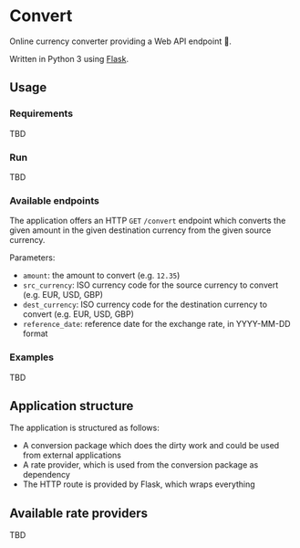 # Convert

Online currency converter providing a Web API endpoint 💱.

Written in Python 3 using [Flask](https://flask.palletsprojects.com/).

## Usage

### Requirements

TBD

### Run

TBD

### Available endpoints

The application offers an HTTP `GET` `/convert` endpoint which converts the given amount in the given destination currency from the given source currency.

Parameters:
- `amount`: the amount to convert (e.g. `12.35`)
- `src_currency`: ISO currency code for the source currency to convert (e.g. EUR, USD, GBP)
- `dest_currency`: ISO currency code for the destination currency to convert (e.g. EUR, USD, GBP)
- `reference_date`: reference date for the exchange rate, in YYYY-MM-DD format

### Examples

TBD

## Application structure

The application is structured as follows:

- A conversion package which does the dirty work and could be used from external applications
- A rate provider, which is used from the conversion package as dependency
- The HTTP route is provided by Flask, which wraps everything

## Available rate providers

TBD
